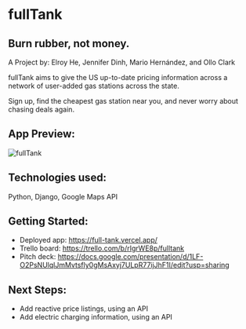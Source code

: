 
# fullTank

## Burn rubber, not money.

A Project by: Elroy He, Jennifer Dinh, 
Mario Hernández, and Ollo Clark

fullTank aims to give the US up-to-date pricing information across a network 
of user-added gas stations across the state.

Sign up, find the cheapest gas station near you,
and never worry about chasing deals again.

## App Preview:

![fullTank](home.png)

## Technologies used:

Python, Django, Google Maps API

## Getting Started:

- Deployed app: https://full-tank.vercel.app/
- Trello board: https://trello.com/b/rIgrWE8p/fulltank
- Pitch deck: https://docs.google.com/presentation/d/1LF-O2PsNUlqlJmMvtsfly0gMsAxyj7ULpR77ijJhF1I/edit?usp=sharing

## Next Steps:

- Add reactive price listings, using an API
- Add electric charging information, using an API
